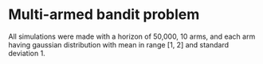 # Multi-armed bandit problem
All simulations were made with a horizon of 50,000, 10 arms, and each arm having gaussian distribution with mean in range [1, 2] and standard deviation 1.
